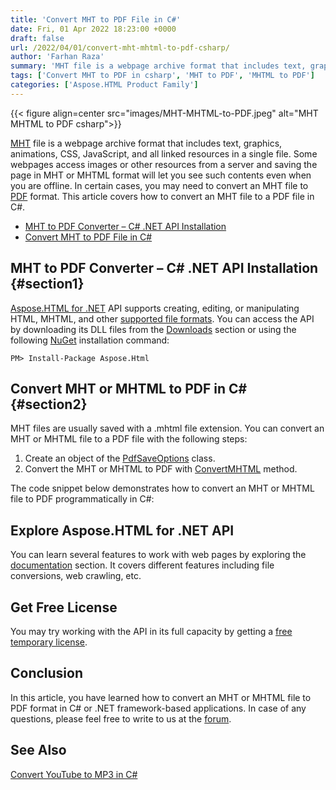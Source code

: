 ```yaml
---
title: 'Convert MHT to PDF File in C#'
date: Fri, 01 Apr 2022 18:23:00 +0000
draft: false
url: /2022/04/01/convert-mht-mhtml-to-pdf-csharp/
author: 'Farhan Raza'
summary: 'MHT file is a webpage archive format that includes text, graphics, animations, CSS, JavaScript, and all linked resources in a single file. Some webpages access images or other resources from a server and saving the page in MHT or MHTML format will let you see such contents even when you are offline. In certain cases, you may need to convert an MHT file to PDF format. This article covers how to convert an **MHT file to a PDF file in C#**.'
tags: ['Convert MHT to PDF in csharp', 'MHT to PDF', 'MHTML to PDF']
categories: ['Aspose.HTML Product Family']
---
```




{{< figure align=center src="images/MHT-MHTML-to-PDF.jpeg" alt="MHT MHTML to PDF csharp">}}


[MHT][1] file is a webpage archive format that includes text, graphics, animations, CSS, JavaScript, and all linked resources in a single file. Some webpages access images or other resources from a server and saving the page in MHT or MHTML format will let you see such contents even when you are offline. In certain cases, you may need to convert an MHT file to [PDF][2] format. This article covers how to convert an MHT file to a PDF file in C#.

*   [MHT to PDF Converter – C# .NET API Installation][3]
*   [Convert MHT to PDF File in C#][4]

## MHT to PDF Converter – C# .NET API Installation {#section1}

[Aspose.HTML for .NET][5] API supports creating, editing, or manipulating HTML, MHTML, and other [supported file formats][6]. You can access the API by downloading its DLL files from the [Downloads][7] section or using the following [NuGet][8] installation command:

```
PM> Install-Package Aspose.Html
```

## Convert MHT or MHTML to PDF in C# {#section2}

MHT files are usually saved with a .mhtml file extension. You can convert an MHT or MHTML file to a PDF file with the following steps:

1.  Create an object of the [PdfSaveOptions][9] class.
2.  Convert the MHT or MHTML to PDF with [ConvertMHTML][10] method.

The code snippet below demonstrates how to convert an MHT or MHTML file to PDF programmatically in C#:



## Explore Aspose.HTML for .NET API

You can learn several features to work with web pages by exploring the [documentation][11] section. It covers different features including file conversions, web crawling, etc.

## Get Free License

You may try working with the API in its full capacity by getting a [free temporary license][12].

## Conclusion

In this article, you have learned how to convert an MHT or MHTML file to PDF format in C# or .NET framework-based applications. In case of any questions, please feel free to write to us at the [forum][13].

## See Also

[Convert YouTube to MP3 in C#][14]




[1]: https://docs.fileformat.com/web/mht/
[2]: https://docs.fileformat.com/pdf/
[3]: #section1
[4]: #section2
[5]: https://products.aspose.com/html/net/
[6]: https://docs.aspose.com/html/net/getting-started/supported-file-formats/
[7]: https://downloads.aspose.com/html/net
[8]: https://www.nuget.org/packages/Aspose.Html/
[9]: https://apireference.aspose.com/html/net/aspose.html.saving/pdfsaveoptions
[10]: https://apireference.aspose.com/html/net/aspose.html.converters/converter/methods/convertmhtml/index
[11]: https://docs.aspose.com/html/net/
[12]: https://purchase.aspose.com/temporary-license
[13]: https://forum.aspose.com/c/html
[14]: https://blog.aspose.com/2022/01/04/convert-youtube-to-mp3-csharp/




